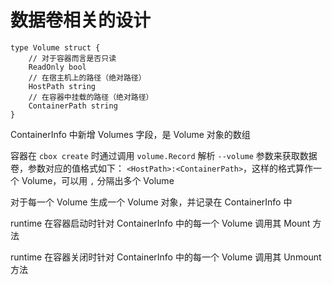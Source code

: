 # 数据卷相关的设计

```golang
type Volume struct {
	// 对于容器而言是否只读
	ReadOnly bool
	// 在宿主机上的路径（绝对路径）
	HostPath string
	// 在容器中挂载的路径（绝对路径）
	ContainerPath string
}
```

ContainerInfo 中新增 Volumes 字段，是 Volume 对象的数组

容器在 `cbox create` 时通过调用 `volume.Record` 解析 `--volume` 参数来获取数据卷，参数对应的值格式如下：
`<HostPath>:<ContainerPath>`，这样的格式算作一个 Volume，可以用 `,` 分隔出多个 Volume

对于每一个 Volume 生成一个 Volume 对象，并记录在 ContainerInfo 中

runtime 在容器启动时针对 ContainerInfo 中的每一个 Volume 调用其 Mount 方法

runtime 在容器关闭时针对 ContainerInfo 中的每一个 Volume 调用其 Unmount 方法